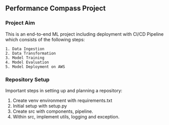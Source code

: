 ## Performance Compass Project

### Project Aim

This is an end-to-end ML project including deployment with CI/CD Pipeline which consists of the following steps: 

    1. Data Ingestion
    2. Data Transformation
    3. Model Training
    4. Model Evaluation
    5. Model Deployment on AWS


### Repository Setup

Important steps in setting up and planning a repository: 

1. Create venv environment with requirements.txt
2. Initial setup with setup.py 
3. Create src with components, pipeline. 
3. Within src, implement utils, logging and exception. 

